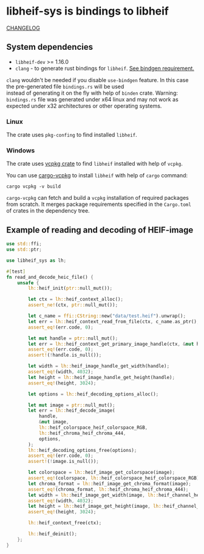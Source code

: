 # libheif-sys is bindings to libheif

[CHANGELOG](https://github.com/Cykooz/libheif-sys/blob/master/CHANGELOG.md)

## System dependencies

- `libheif-dev` >= 1.16.0
- `clang` - to generate rust bindings for `libheif`.
   [See bindgen requirement.](https://rust-lang.github.io/rust-bindgen/requirements.html)

`clang` wouldn't be needed if you disable `use-bindgen` feature. 
In this case the pre-generated file `bindings.rs` will be used  
instead of generating it on the fly with help of `binden` crate.
Warning: `bindings.rs` file was generated under x64 linux and may 
not work as expected under x32 architectures or other operating systems.

### Linux

The crate uses `pkg-confing` to find installed `libheif`.

### Windows

The crate uses [vcpkg crate](https://crates.io/crates/vcpkg) 
to find `libheif` installed with help of `vcpkg`.

You can use [cargo-vcpkg](https://crates.io/crates/cargo-vcpkg)
to install `libheif` with help of `cargo` command:

```shell
cargo vcpkg -v build
```

`cargo-vcpkg` can fetch and build a `vcpkg` installation of required 
packages from scratch. It merges package requirements specified in 
the `Cargo.toml` of crates in the dependency tree.

## Example of reading and decoding of HEIF-image

```rust
use std::ffi;
use std::ptr;

use libheif_sys as lh;

#[test]
fn read_and_decode_heic_file() {
    unsafe {
        lh::heif_init(ptr::null_mut());

        let ctx = lh::heif_context_alloc();
        assert_ne!(ctx, ptr::null_mut());

        let c_name = ffi::CString::new("data/test.heif").unwrap();
        let err = lh::heif_context_read_from_file(ctx, c_name.as_ptr(), ptr::null());
        assert_eq!(err.code, 0);

        let mut handle = ptr::null_mut();
        let err = lh::heif_context_get_primary_image_handle(ctx, &mut handle);
        assert_eq!(err.code, 0);
        assert!(!handle.is_null());

        let width = lh::heif_image_handle_get_width(handle);
        assert_eq!(width, 4032);
        let height = lh::heif_image_handle_get_height(handle);
        assert_eq!(height, 3024);

        let options = lh::heif_decoding_options_alloc();

        let mut image = ptr::null_mut();
        let err = lh::heif_decode_image(
            handle,
            &mut image,
            lh::heif_colorspace_heif_colorspace_RGB,
            lh::heif_chroma_heif_chroma_444,
            options,
        );
        lh::heif_decoding_options_free(options);
        assert_eq!(err.code, 0);
        assert!(!image.is_null());

        let colorspace = lh::heif_image_get_colorspace(image);
        assert_eq!(colorspace, lh::heif_colorspace_heif_colorspace_RGB);
        let chroma_format = lh::heif_image_get_chroma_format(image);
        assert_eq!(chroma_format, lh::heif_chroma_heif_chroma_444);
        let width = lh::heif_image_get_width(image, lh::heif_channel_heif_channel_R);
        assert_eq!(width, 4032);
        let height = lh::heif_image_get_height(image, lh::heif_channel_heif_channel_R);
        assert_eq!(height, 3024);

        lh::heif_context_free(ctx);

        lh::heif_deinit();
    };
}
```
